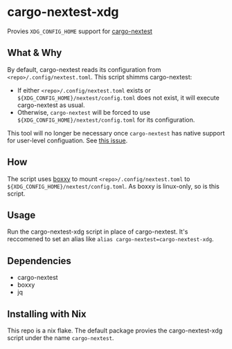 # cargo-nextest-xdg
Provies `XDG_CONFIG_HOME` support for [cargo-nextest](https://github.com/nextest-rs/nextest/tree/cd1952c1e390e8ca200f15906d441908fa3d45f1)

## What & Why
By default, cargo-nextest reads its configuration from `<repo>/.config/nextest.toml`.
This script shimms cargo-nextest:
- If either `<repo>/.config/nextest.toml` exists or `${XDG_CONFIG_HOME}/nextest/config.toml` does not exist, it will execute cargo-nextest as usual.
- Otherwise, `cargo-nextest` will be forced to use `${XDG_CONFIG_HOME}/nextest/config.toml` for its configuration.

This tool will no longer be necessary once `cargo-nextest` has native support for user-level configuation. See [this issue](https://github.com/nextest-rs/nextest/issues/1419).

## How
The script uses [boxxy](https://github.com/queer/boxxy) to mount `<repo>/.config/nextest.toml` to `${XDG_CONFIG_HOME}/nextest/config.toml`. As boxxy is linux-only, so is this script.

## Usage
Run the cargo-nextest-xdg script in place of cargo-nextest. It's reccomened to set an alias like `alias cargo-nextest=cargo-nextest-xdg`.

## Dependencies
- cargo-nextest
- boxxy
- jq

## Installing with Nix
This repo is a nix flake. The default package provies the cargo-nextest-xdg script under the name `cargo-nextest`.
